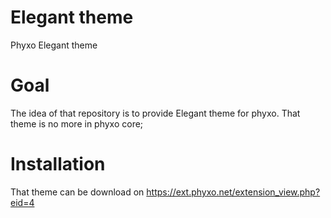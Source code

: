 # Elegant theme
Phyxo Elegant theme

# Goal
The idea of that repository is to provide Elegant theme for phyxo.
That theme is no more in phyxo core;

# Installation
That theme can be download on https://ext.phyxo.net/extension_view.php?eid=4
